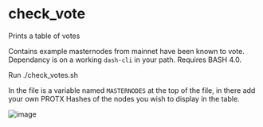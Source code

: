 # check_vote
Prints a table of votes


Contains example masternodes from mainnet have been known to vote.
Dependancy is on a working `dash-cli` in your path.
Requires BASH 4.0.

Run
    ./check_votes.sh


In the file is a variable named `MASTERNODES` at the top of the file, in there add your own PROTX Hashes of the nodes you wish to display in the table.


![image](https://github.com/kxcd/check_vote/assets/20513885/1c3889c6-5280-4b81-829c-ce204eb7c11c)
